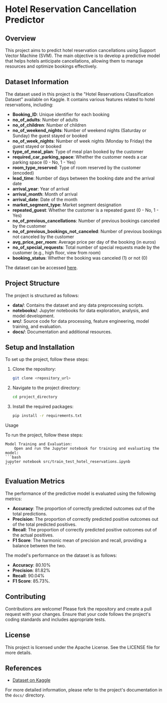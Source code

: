 # Hotel Reservation Cancellation Predictor

## Overview

This project aims to predict hotel reservation cancellations using Support Vector Machine (SVM). The main objective is to develop a predictive model that helps hotels anticipate cancellations, allowing them to manage resources and optimize bookings effectively.

## Dataset Information

The dataset used in this project is the "Hotel Reservations Classification Dataset" available on Kaggle. It contains various features related to hotel reservations, including:

- **Booking_ID**: Unique identifier for each booking
- **no_of_adults**: Number of adults
- **no_of_children**: Number of children
- **no_of_weekend_nights**: Number of weekend nights (Saturday or Sunday) the guest stayed or booked
- **no_of_week_nights**: Number of week nights (Monday to Friday) the guest stayed or booked
- **type_of_meal_plan**: Type of meal plan booked by the customer
- **required_car_parking_space**: Whether the customer needs a car parking space (0 - No, 1 - Yes)
- **room_type_reserved**: Type of room reserved by the customer (encoded)
- **lead_time**: Number of days between the booking date and the arrival date
- **arrival_year**: Year of arrival
- **arrival_month**: Month of arrival
- **arrival_date**: Date of the month
- **market_segment_type**: Market segment designation
- **repeated_guest**: Whether the customer is a repeated guest (0 - No, 1 - Yes)
- **no_of_previous_cancellations**: Number of previous bookings canceled by the customer
- **no_of_previous_bookings_not_canceled**: Number of previous bookings not canceled by the customer
- **avg_price_per_room**: Average price per day of the booking (in euros)
- **no_of_special_requests**: Total number of special requests made by the customer (e.g., high floor, view from room)
- **booking_status**: Whether the booking was canceled (1) or not (0)

The dataset can be accessed [here](https://www.kaggle.com/datasets/ahsan81/hotel-reservations-classification-dataset).

## Project Structure

The project is structured as follows:

- **data/**: Contains the dataset and any data preprocessing scripts.
- **notebooks/**: Jupyter notebooks for data exploration, analysis, and model development.
- **src/**: Source code for data processing, feature engineering, model training, and evaluation.
- **docs/**: Documentation and additional resources.

## Setup and Installation

To set up the project, follow these steps:

1. Clone the repository:
    ```bash
    git clone <repository_url>
    ```
2. Navigate to the project directory:
    ```bash
    cd project_directory
    ```
3. Install the required packages:
    ```bash
    pip install -r requirements.txt
    ```

Usage

To run the project, follow these steps:

    Model Training and Evaluation:
        Open and run the Jupyter notebook for training and evaluating the model:
    ```bash
    jupyter notebook src/train_test_hotel_reservations.ipynb
    ```


## Evaluation Metrics

The performance of the predictive model is evaluated using the following metrics:

- **Accuracy**: The proportion of correctly predicted outcomes out of the total predictions.
- **Precision**: The proportion of correctly predicted positive outcomes out of the total predicted positives.
- **Recall**: The proportion of correctly predicted positive outcomes out of the actual positives.
- **F1 Score**: The harmonic mean of precision and recall, providing a balance between the two.

The model's performance on the dataset is as follows:

- **Accuracy**: 80.10%
- **Precision**: 81.82%
- **Recall**: 90.04%
- **F1 Score**: 85.73%.

## Contributing

Contributions are welcome! Please fork the repository and create a pull request with your changes. Ensure that your code follows the project's coding standards and includes appropriate tests.

## License

This project is licensed under the Apache License. See the LICENSE file for more details.

## References

- [Dataset on Kaggle](https://www.kaggle.com/datasets/ahsan81/hotel-reservations-classification-dataset)

For more detailed information, please refer to the project's documentation in the `docs/` directory.
